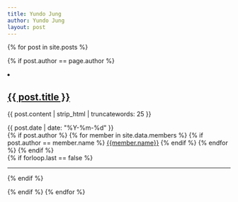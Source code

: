 ```yaml
---
title: Yundo Jung
author: Yundo Jung
layout: post
---
```



{% for post in site.posts %}

<!-- author 정보가 저자와 같은 경우만 리스트로 출력한다. -->
{% if post.author == page.author %}
<li>
  <h2>
    <a class="post-link" href="{{ post.url | prepend: site.baseurl }}">{{ post.title }}</a>
  </h2>
  <section class="post-excerpt" itemprop="description">
    <p>{{ post.content | strip_html | truncatewords: 25 }}</p>
  </section>
  <section class="post-meta">
    <div class="post-date">{{ post.date | date: "%Y-%m-%d" }}</div>
    <div class="post-categories">
      {% if post.author %}
        {% for member in site.data.members %}
          {% if post.author == member.name %}
          <a href="{{ site.baseurl }}/authors/{{ post.author }}">{{member.name}}</a>
          {% endif %}
        {% endfor %}
      {% endif %}
    </div>
  </section>
</li>
{% if forloop.last == false %}
<hr>
{% endif %}

{% endif %}
{% endfor %}